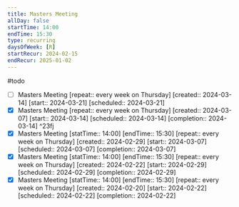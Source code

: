 ```yaml
---
title: Masters Meeting
allDay: false
startTime: 14:00
endTime: 15:30
type: recurring
daysOfWeek: [R]
startRecur: 2024-02-15
endRecur: 2025-01-02
---
```

 #todo
- [ ] Masters Meeting  [repeat:: every week on Thursday]  [created:: 2024-03-14]  [start:: 2024-03-21]  [scheduled:: 2024-03-21]
- [x] Masters Meeting  [repeat:: every week on Thursday]  [created:: 2024-03-07]  [start:: 2024-03-14]  [scheduled:: 2024-03-14]  [completion:: 2024-03-14] ^23fj
- [x] Masters Meeting [statTime:: 14:00] [endTime:: 15:30]  [repeat:: every week on Thursday]  [created:: 2024-02-29]  [start:: 2024-03-07]  [scheduled:: 2024-03-07]  [completion:: 2024-03-07]
- [x] Masters Meeting [statTime:: 14:00] [endTime:: 15:30]  [repeat:: every week on Thursday]  [created:: 2024-02-22]  [start:: 2024-02-29]  [scheduled:: 2024-02-29]  [completion:: 2024-02-29]
- [x] Masters Meeting [statTime:: 14:00] [endTime:: 15:30]  [repeat:: every week on Thursday]  [created:: 2024-02-20]  [start:: 2024-02-22]  [scheduled:: 2024-02-22]  [completion:: 2024-02-22]
